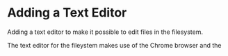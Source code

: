 # Adding a Text Editor
Adding a text editor to make it possible to edit files in the filesystem.

The text editor for the fileystem makes use of the Chrome browser and the 
